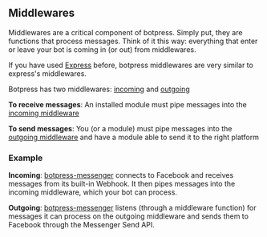 ## Middlewares

Middlewares are a critical component of botpress. Simply put, they are functions that process messages. Think of it this way: everything that enter or leave your bot is coming in (or out) from middlewares.

If you have used [Express](TODO) before, botpress middlewares are very similar to express's middlewares.

Botpress has two middlewares: [incoming](TODO) and [outgoing](TODO)

**To receive messages**: An installed module must pipe messages into the [incoming middleware](TODO)

**To send messages**: You (or a module) must pipe messages into the [outgoing middleware](TODO) and have a module able to send it to the right platform

### Example

**Incoming**: [botpress-messenger](TODO) connects to Facebook and receives messages from its built-in Webhook. It then pipes messages into the incoming middleware, which your bot can process.

**Outgoing**: [botpress-messenger](TODO) listens (through a middleware function) for messages it can process on the outgoing middleware and sends them to Facebook through the Messenger Send API.
